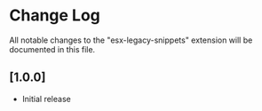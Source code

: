 # Change Log
All notable changes to the "esx-legacy-snippets" extension will be documented in this file.

## [1.0.0]
- Initial release